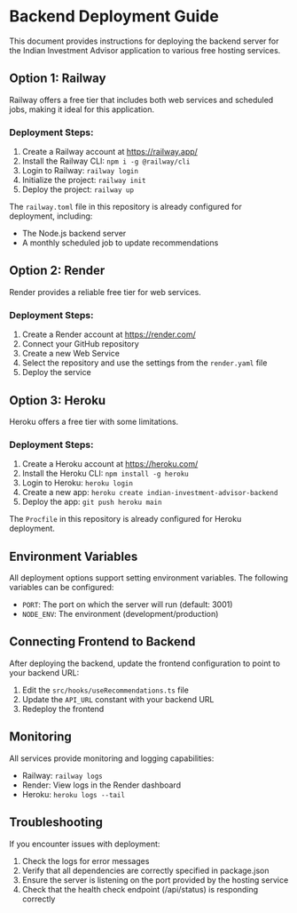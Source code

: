 # Backend Deployment Guide

This document provides instructions for deploying the backend server for the Indian Investment Advisor application to various free hosting services.

## Option 1: Railway

Railway offers a free tier that includes both web services and scheduled jobs, making it ideal for this application.

### Deployment Steps:

1. Create a Railway account at https://railway.app/
2. Install the Railway CLI: `npm i -g @railway/cli`
3. Login to Railway: `railway login`
4. Initialize the project: `railway init`
5. Deploy the project: `railway up`

The `railway.toml` file in this repository is already configured for deployment, including:
- The Node.js backend server
- A monthly scheduled job to update recommendations

## Option 2: Render

Render provides a reliable free tier for web services.

### Deployment Steps:

1. Create a Render account at https://render.com/
2. Connect your GitHub repository
3. Create a new Web Service
4. Select the repository and use the settings from the `render.yaml` file
5. Deploy the service

## Option 3: Heroku

Heroku offers a free tier with some limitations.

### Deployment Steps:

1. Create a Heroku account at https://heroku.com/
2. Install the Heroku CLI: `npm install -g heroku`
3. Login to Heroku: `heroku login`
4. Create a new app: `heroku create indian-investment-advisor-backend`
5. Deploy the app: `git push heroku main`

The `Procfile` in this repository is already configured for Heroku deployment.

## Environment Variables

All deployment options support setting environment variables. The following variables can be configured:

- `PORT`: The port on which the server will run (default: 3001)
- `NODE_ENV`: The environment (development/production)

## Connecting Frontend to Backend

After deploying the backend, update the frontend configuration to point to your backend URL:

1. Edit the `src/hooks/useRecommendations.ts` file
2. Update the `API_URL` constant with your backend URL
3. Redeploy the frontend

## Monitoring

All services provide monitoring and logging capabilities:

- Railway: `railway logs`
- Render: View logs in the Render dashboard
- Heroku: `heroku logs --tail`

## Troubleshooting

If you encounter issues with deployment:

1. Check the logs for error messages
2. Verify that all dependencies are correctly specified in package.json
3. Ensure the server is listening on the port provided by the hosting service
4. Check that the health check endpoint (/api/status) is responding correctly
